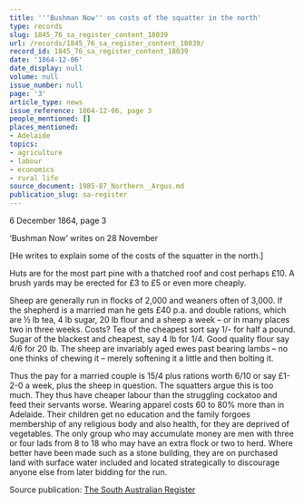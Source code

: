 ```yaml
---
title: '''Bushman Now'' on costs of the squatter in the north'
type: records
slug: 1845_76_sa_register_content_18039
url: /records/1845_76_sa_register_content_18039/
record_id: 1845_76_sa_register_content_18039
date: '1864-12-06'
date_display: null
volume: null
issue_number: null
page: '3'
article_type: news
issue_reference: 1864-12-06, page 3
people_mentioned: []
places_mentioned:
- Adelaide
topics:
- agriculture
- labour
- economics
- rural life
source_document: 1985-87_Northern__Argus.md
publication_slug: sa-register
---
```


6 December 1864, page 3

‘Bushman Now’ writes on 28 November

[He writes to explain some of the costs of the squatter in the north.]

Huts are for the most part pine with a thatched roof and cost perhaps £10.  A brush yards may be erected for £3 to £5 or even more cheaply.

Sheep are generally run in flocks of 2,000 and weaners often of 3,000.  If the shepherd is a married man he gets £40 p.a. and double rations, which are ½ lb tea, 4 lb sugar, 20 lb flour and a sheep a week – or in many places two in three weeks.  Costs?  Tea of the cheapest sort say 1/- for half a pound.  Sugar of the blackest and cheapest, say 4 lb for 1/4.  Good quality flour say 4/6 for 20 lb.  The sheep are invariably aged ewes past bearing lambs – no one thinks of chewing it – merely softening it a little and then bolting it.

Thus the pay for a married couple is 15/4 plus rations worth 6/10 or say £1-2-0 a week, plus the sheep in question.  The squatters argue this is too much.  They thus have cheaper labour than the struggling cockatoo and feed their servants worse.  Wearing apparel costs 60 to 80% more than in Adelaide.  Their children get no education and the family forgoes membership of any religious body and also health, for they are deprived of vegetables.  The only group who may accumulate money are men with three or four lads from 8 to 18 who may have an extra flock or two to herd.  Where better have been made such as a stone building, they are on purchased land with surface water included and located strategically to discourage anyone else from later bidding for the run.

Source publication: [The South Australian Register](/publications/sa-register/)
